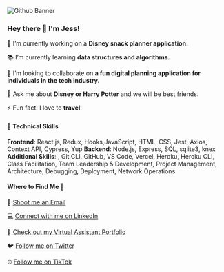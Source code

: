 ![Github Banner](https://user-images.githubusercontent.com/93016877/159138759-a1dad1ad-8d5d-4f3a-a6f0-11f9a89d3b9e.png)

### Hey there 💜 I'm Jess!

 📌 I’m currently working on a **Disney snack planner application.**

 📚️ I’m currently learning **data structures and algorithms.**

 👯 I’m looking to collaborate on **a fun digital planning application for individuals in the tech industry.**

 💬 Ask me about **Disney or Harry Potter** and we will be best friends.

 ⚡️ Fun fact: I love to **travel**!
 
#### 🚀 Technical Skills 
**Frontend**: React.js, Redux, Hooks,JavaScript, HTML, CSS, Jest,  Axios, Context API, Cypress, Yup
**Backend**: Node.js, Express, SQL, sqlite3, knex
**Additional Skills**: , Git CLI, GitHub, VS Code, Vercel, Heroku, Heroku CLI, Class Facilitation, Team Leadership & Development, Project Management, Architecture, Debugging, Deployment, Network Operations

#### Where to Find Me 📍

📩 [Shoot me an Email](JessWillCode@gmail.com)

💻️ [Connect with me on LinkedIn](https://www.linkedin.com/in/jesswillco/)

💼 [Check out my Virtual Assistant Portfolio](https://www.portfolio.jesswillcode.com)

🐦️ [Follow me on Twitter](https://twitter.com/JessWillCode)

⏰ [Follow me on TikTok](https://www.tiktok.com/@jesswilladventure?lang=en)

